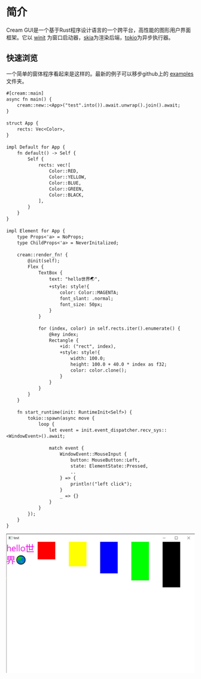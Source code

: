# 简介

Cream GUI是一个基于Rust程序设计语言的一个跨平台，高性能的图形用户界面框架。它以
[winit](https://crates.io/crates/winit)
为窗口启动器，[skia](https://skia.org/)为渲染后端，[tokio](https://crates.io/crates/tokio)为异步执行器。

## 快速浏览

一个简单的窗体程序看起来是这样的。最新的例子可以移步github上的
[examples](https://github.com/Fancyflame/cream-rs/tree/main/examples)文件夹。

```rust,ignore
#[cream::main]
async fn main() {
    cream::new::<App>("test".into()).await.unwrap().join().await;
}

struct App {
    rects: Vec<Color>,
}

impl Default for App {
    fn default() -> Self {
        Self {
            rects: vec![
                Color::RED,
                Color::YELLOW,
                Color::BLUE,
                Color::GREEN,
                Color::BLACK,
            ],
        }
    }
}

impl Element for App {
    type Props<'a> = NoProps;
    type ChildProps<'a> = NeverInitalized;

    cream::render_fn! {
        @init(self);
        Flex {
            TextBox {
                text: "hello世界🌏",
                +style: style!{
                    color: Color::MAGENTA;
                    font_slant: .normal;
                    font_size: 50px;
                }
            }

            for (index, color) in self.rects.iter().enumerate() {
                @key index;
                Rectangle {
                    +id: ("rect", index),
                    +style: style!{
                        width: 100.0;
                        height: 100.0 + 40.0 * index as f32;
                        color: color.clone();
                    }
                }
            }
        }
    }

    fn start_runtime(init: RuntimeInit<Self>) {
        tokio::spawn(async move {
            loop {
                let event = init.event_dispatcher.recv_sys::<WindowEvent>().await;

                match event {
                    WindowEvent::MouseInput {
                        button: MouseButton::Left,
                        state: ElementState::Pressed,
                        ..
                    } => {
                        println!("left click");
                    }
                    _ => {}
                }
            }
        });
    }
}
```

![渲染结果](window.jpg)
